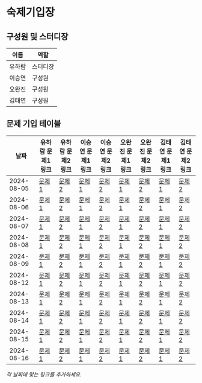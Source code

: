 # 숙제기입장

## 구성원 및 스터디장

| 이름   | 역할    |
| ------ | ------- |
| 유하람 | 스터디장 |
| 이승연 | 구성원  |
| 오완진 | 구성원  |
| 김태연 | 구성원  |

## 문제 기입 테이블

| 날짜       | 유하람 문제1 링크 | 유하람 문제2 링크 | 이승연 문제1 링크 | 이승연 문제2 링크 | 오완진 문제1 링크 | 오완진 문제2 링크 | 김태연 문제1 링크 | 김태연 문제2 링크 |
| ---------- | ----------------- | ----------------- | ----------------- | ----------------- | ----------------- | ----------------- | ----------------- | ----------------- |
| 2024-08-05 | [문제1](링크)     | [문제2](링크)     | [문제1](링크)     | [문제2](링크)     | [문제1](링크)     | [문제2](링크)     | [문제1](링크)     | [문제2](링크)     |
| 2024-08-06 | [문제1](링크)     | [문제2](링크)     | [문제1](링크)     | [문제2](링크)     | [문제1](링크)     | [문제2](링크)     | [문제1](링크)     | [문제2](링크)     |
| 2024-08-07 | [문제1](링크)     | [문제2](링크)     | [문제1](링크)     | [문제2](링크)     | [문제1](링크)     | [문제2](링크)     | [문제1](링크)     | [문제2](링크)     |
| 2024-08-08 | [문제1](링크)     | [문제2](링크)     | [문제1](링크)     | [문제2](링크)     | [문제1](링크)     | [문제2](링크)     | [문제1](링크)     | [문제2](링크)     |
| 2024-08-09 | [문제1](링크)     | [문제2](링크)     | [문제1](링크)     | [문제2](링크)     | [문제1](링크)     | [문제2](링크)     | [문제1](링크)     | [문제2](링크)     |
| 2024-08-12 | [문제1](링크)     | [문제2](링크)     | [문제1](링크)     | [문제2](링크)     | [문제1](링크)     | [문제2](링크)     | [문제1](링크)     | [문제2](링크)     |
| 2024-08-13 | [문제1](링크)     | [문제2](링크)     | [문제1](링크)     | [문제2](링크)     | [문제1](링크)     | [문제2](링크)     | [문제1](링크)     | [문제2](링크)     |
| 2024-08-14 | [문제1](링크)     | [문제2](링크)     | [문제1](링크)     | [문제2](링크)     | [문제1](링크)     | [문제2](링크)     | [문제1](링크)     | [문제2](링크)     |
| 2024-08-15 | [문제1](링크)     | [문제2](링크)     | [문제1](링크)     | [문제2](링크)     | [문제1](링크)     | [문제2](링크)     | [문제1](링크)     | [문제2](링크)     |
| 2024-08-16 | [문제1](링크)     | [문제2](링크)     | [문제1](링크)     | [문제2](링크)     | [문제1](링크)     | [문제2](링크)     | [문제1](링크)     | [문제2](링크)     |

*각 날짜에 맞는 링크를 추가하세요.*
